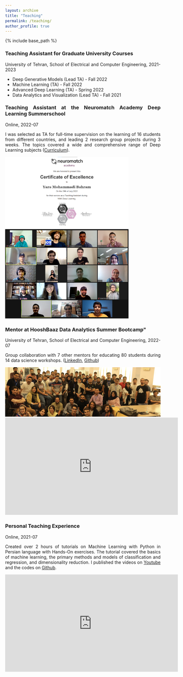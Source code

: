 ```yaml
---
layout: archive
title: "Teaching"
permalink: /teaching/
author_profile: true
---
```


{% include base_path %}

<style>body {text-align: justify}</style>

### Teaching Assistant for Graduate University Courses

University of Tehran, School of Electrical and Computer Engineering, 2021-2023

- Deep Generative Models (Lead TA) - Fall 2022
- Machine Learning (TA) - Fall 2022
- Advanced Deep Learning (TA) - Spring 2022
- Data Analytics and Visualization (Lead TA) - Fall 2021



### Teaching Assistant at the Neuromatch Academy Deep Learning Summerschool
Online, 2022-07

I was selected as TA for full-time supervision on the learning of 16 students from
different countries, and leading 2 research group projects during 3 weeks. The topics covered a wide and comprehensive range of Deep Learning subjects ([Curriculum](https://deeplearning.neuromatch.io/tutorials/intro.html)).

<img src="../files/neuromatch.png" width="400"><img src="../files/ceplinai.png" width="400">



### Mentor at HooshBaaz Data Analytics Summer Bootcamp"

University of Tehran, School of Electrical and Computer Engineering, 2022-07

Group collaboration with 7 other mentors for educating 80 students during 14 data science workshops. ([LinkedIn](https://www.linkedin.com/company/ut-openai-summerschool/), [Github](https://github.com/HooshBaaz/2022_DataAnalytics_SummerSchool))

<img src="../files/hooshbaaz.png" width="800"/>
<iframe width="560" height="315" src="https://www.youtube.com/embed/qPlnH-qpHmo?si=B4_4AyphB02F7Za4" title="YouTube video player" frameborder="0" allow="accelerometer; autoplay; clipboard-write; encrypted-media; gyroscope; picture-in-picture; web-share" allowfullscreen></iframe>



### Personal Teaching Experience
Online, 2021-07

Created over 2 hours of tutorials on Machine Learning with Python in Persian language with Hands-On exercises. The tutorial covered the basics of machine learning, the primary methods and models of classification and regression, and dimensionality reduction. I published the videos on [Youtube](https://www.youtube.com/watch?v=qgw1zjj8fyc&list=PL2_W-QFuPimVkqWnFnSf-kOWtrGs1avpO) and the codes on [Github](https://github.com/yaramohamadi/Machine_Learning_intro).

<iframe width="560" height="315" src="https://www.youtube.com/embed/qgw1zjj8fyc?si=TUCi8UCjIfDabyWw" title="YouTube video player" frameborder="0" allow="accelerometer; autoplay; clipboard-write; encrypted-media; gyroscope; picture-in-picture; web-share" allowfullscreen></iframe>


<!---
{% for post in site.teaching reversed %}
  {% include archive-single.html %}
{% endfor %}
-->





